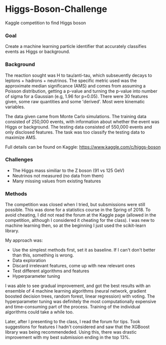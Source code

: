 # Higgs-Boson-Challenge
Kaggle competition to find Higgs boson

### Goal
Create a machine learning particle identifier that accurately classifies events as Higgs or background. 

### Background
The reaction sought was H to tau/anti-tau, which subseuently decays to leptons + hadrons + neutrinos. The specific metric used was the approximate median significance (AMS) and comes from assuming a Poisson distribution, getting a p-value and turning the p-value into number of sigma for a Gaussian (e.g, 1.96 for p=0.05). There were 30 features given, some raw quantities and some 'derived'. Most were kinematic variables.    

The data given came from Monte Carlo simulations. The training data consisted of 250,000 events, with information about whether the event was 
Higgs or background. The testing data consisted of 550,000 events and only disclosed features. The task was too classify the testing data to maximize AMS.

Full details can be found on Kaggle: https://www.kaggle.com/c/higgs-boson

### Challenges
* The Higgs mass similiar to the Z boson (91 vs 125 GeV)
* Neutrinos not measured (no data from them) 
* Many missing values from existing features

### Methods
The competition was closed when I tried, but subsmissions were still possible. This was done for a statistics course in the Spring of 2018. To avoid cheating, I did not read 
the forum at the Kaggle page (allowed in the competition, although I considered it cheating for the class). I was new to machine learning then, so at the beginning I just used the scikit-learn library. 

My approach was:
* Use the simplest methods first, set it as baseline. If I can't don't better than this, something is wrong.
* Data exploration 
* Discard irrelevant features, come up with new relevant ones
* Test different algorithms and features
* Hyperparameter tuning

I was able to see gradual improvement, and got the best results with an ensemble of 4 machine learning algorithms (neural network, gradient boosted decision trees, random forest, linear regression) with voting. 
The hyperparameter tuning was definitely the most computationally expensive and time-consuming part of the process. Training of the individual algorithms could take a while too.

Later, after I presenting to the class, I read the forum for tips. Took suggestions for features I hadn't considered and saw that the
XGBoost library was being recommendeded. Using this, there was drastic improvement with my best submission ending in the top 13%. 
